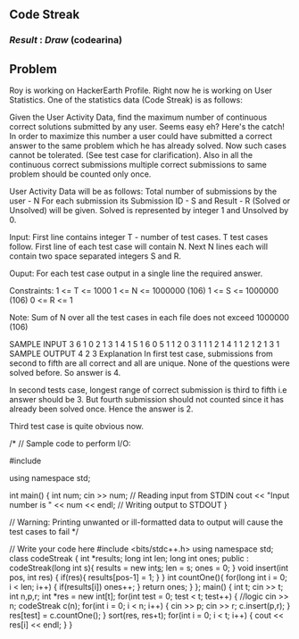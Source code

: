 ## Code Streak
### *Result* : *Draw* (codearina)

## Problem 


Roy is working on HackerEarth Profile. Right now he is working on User Statistics.
One of the statistics data (Code Streak) is as follows:

Given the User Activity Data, find the maximum number of continuous correct solutions submitted by any user.
Seems easy eh? Here's the catch! In order to maximize this number a user could have submitted a correct answer to the same problem which he has already solved. Now such cases cannot be tolerated. (See test case for clarification). 
Also in all the continuous correct submissions multiple correct submissions to same problem should be counted only once.

User Activity Data will be as follows:
Total number of submissions by the user - N
For each submission its Submission ID - S and Result - R (Solved or Unsolved) will be given.
Solved is represented by integer 1 and Unsolved by 0.

Input:
First line contains integer T - number of test cases. T test cases follow. First line of each test case will contain N. Next N lines each will contain two space separated integers S and R.

Ouput:
For each test case output in a single line the required answer.

Constraints:
1 <= T <= 1000
1 <= N <= 1000000 (106)
1 <= S <= 1000000 (106)
0 <= R <= 1

Note: Sum of N over all the test cases in each file does not exceed 1000000 (106)

SAMPLE INPUT 
3
6
1 0
2 1
3 1
4 1
5 1
6 0
5
1 1
2 0
3 1
1 1
2 1
4
1 1
2 1
2 1
3 1
SAMPLE OUTPUT 
4
2
3
Explanation
In first test case, submissions from second to fifth are all correct and all are unique. None of the questions were solved before. So answer is 4.

In second tests case, longest range of correct submission is third to fifth i.e answer should be 3. But fourth submission should not counted since it has already been solved once. Hence the answer is 2.

Third test case is quite obvious now.

/*
// Sample code to perform I/O:

#include <iostream>

using namespace std;

int main() {
	int num;
	cin >> num;										// Reading input from STDIN
	cout << "Input number is " << num << endl;		// Writing output to STDOUT
}

// Warning: Printing unwanted or ill-formatted data to output will cause the test cases to fail
*/

// Write your code here
#include <bits/stdc++.h>
using namespace std;
class codeStreak {
    int *results;
    long int len;
    long int ones;
    public :
        codeStreak(long int s){
            results = new int[s]();
            len = s;
            ones = 0;
        }
        void insert(int pos, int res) {
            if(res){
                results[pos-1] = 1;
            }
        }
        int countOne(){
            for(long int i = 0; i < len; i++) {
                if(results[i])
                    ones++;
            }
            return ones;
        }
};
main() {
    int t;
    cin >> t;
    int n,p,r;
    int *res = new int[t];
    for(int test = 0; test < t; test++) {
        //logic
        cin >> n;
        codeStreak c(n);
        for(int i = 0; i < n; i++) {
            cin >> p;
            cin >> r;
            c.insert(p,r);
        }
        res[test] = c.countOne();
    }
    sort(res, res+t);
    for(int i = 0; i < t; i++) {
        cout << res[i] << endl;
    }
}
